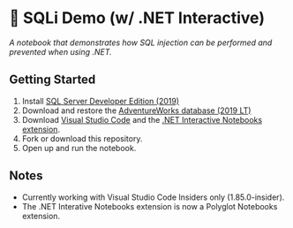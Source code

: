 # :syringe: SQLi Demo (w/ .NET Interactive)

*A notebook that demonstrates how SQL injection can be performed and prevented when using .NET.*

## Getting Started

1. Install [SQL Server Developer Edition (2019)](https://www.microsoft.com/en-us/sql-server/sql-server-downloads)
2. Download and restore the [AdventureWorks database (2019 LT)](https://learn.microsoft.com/en-us/sql/samples/adventureworks-install-configure?view=sql-server-ver15&tabs=ssms)
3. Download [Visual Studio Code](https://code.visualstudio.com/) and the [.NET Interactive Notebooks extension](https://marketplace.visualstudio.com/items?itemName=ms-dotnettools.dotnet-interactive-vscode).
4. Fork or download this repository.
5. Open up and run the notebook.

## Notes

- Currently working with Visual Studio Code Insiders only (1.85.0-insider).
- The .NET Interative Notebooks extension is now a Polyglot Notebooks extension.
